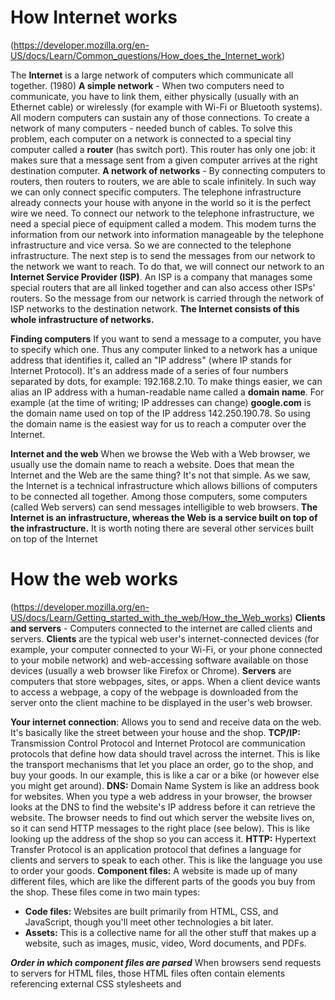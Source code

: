 # How Internet works

(https://developer.mozilla.org/en-US/docs/Learn/Common_questions/How_does_the_Internet_work)

The **Internet** is a large network of computers which communicate all together. (1980)
**A simple network** - When two computers need to communicate, you have to link them, either physically (usually with an Ethernet cable) or wirelessly (for example with Wi-Fi or Bluetooth systems). All modern computers can sustain any of those connections.
To create a network of many computers - needed bunch of cables. To solve this problem, each computer on a network is connected to a special tiny computer called a **router** (has switch port). This router has only one job: it makes sure that a message sent from a given computer arrives at the right destination computer.
**A network of networks** - By connecting computers to routers, then routers to routers, we are able to scale infinitely. In such way we can only connect specific computers. The telephone infrastructure already connects your house with anyone in the world so it is the perfect wire we need. To connect our network to the telephone infrastructure, we need a special piece of equipment called a modem. This modem turns the information from our network into information manageable by the telephone infrastructure and vice versa. So we are connected to the telephone infrastructure. The next step is to send the messages from our network to the network we want to reach. To do that, we will connect our network to an **Internet Service Provider (ISP)**.
An ISP is a company that manages some special routers that are all linked together and can also access other ISPs' routers. So the message from our network is carried through the network of ISP networks to the destination network. **The Internet consists of this whole infrastructure of networks.**

**Finding computers**
If you want to send a message to a computer, you have to specify which one. Thus any computer linked to a network has a unique address that identifies it, called an "IP address" (where IP stands for Internet Protocol). It's an address made of a series of four numbers separated by dots, for example: 192.168.2.10.
To make things easier, we can alias an IP address with a human-readable name called a **domain name**. For example (at the time of writing; IP addresses can change) **google.com** is the domain name used on top of the IP address 142.250.190.78. So using the domain name is the easiest way for us to reach a computer over the Internet.

**Internet and the web**
When we browse the Web with a Web browser, we usually use the domain name to reach a website. Does that mean the Internet and the Web are the same thing? It's not that simple. As we saw, the Internet is a technical infrastructure which allows billions of computers to be connected all together. Among those computers, some computers (called Web servers) can send messages intelligible to web browsers. **The Internet is an infrastructure, whereas the Web is a service built on top of the infrastructure.** It is worth noting there are several other services built on top of the Internet

# How the web works

(https://developer.mozilla.org/en-US/docs/Learn/Getting_started_with_the_web/How_the_Web_works)
**Clients and servers** - Computers connected to the internet are called clients and servers.
**Clients** are the typical web user's internet-connected devices (for example, your computer connected to your Wi-Fi, or your phone connected to your mobile network) and web-accessing software available on those devices (usually a web browser like Firefox or Chrome).
**Servers** are computers that store webpages, sites, or apps. When a client device wants to access a webpage, a copy of the webpage is downloaded from the server onto the client machine to be displayed in the user's web browser.

**Your internet connection**: Allows you to send and receive data on the web. It's basically like the street between your house and the shop.
**TCP/IP:** Transmission Control Protocol and Internet Protocol are communication protocols that define how data should travel across the internet. This is like the transport mechanisms that let you place an order, go to the shop, and buy your goods. In our example, this is like a car or a bike (or however else you might get around).
**DNS:** Domain Name System is like an address book for websites. When you type a web address in your browser, the browser looks at the DNS to find the website's IP address before it can retrieve the website. The browser needs to find out which server the website lives on, so it can send HTTP messages to the right place (see below). This is like looking up the address of the shop so you can access it.
**HTTP:** Hypertext Transfer Protocol is an application protocol that defines a language for clients and servers to speak to each other. This is like the language you use to order your goods.
**Component files:** A website is made up of many different files, which are like the different parts of the goods you buy from the shop. These files come in two main types:

- **Code files:** Websites are built primarily from HTML, CSS, and JavaScript, though you'll meet other technologies a bit later.
- **Assets:** This is a collective name for all the other stuff that makes up a website, such as images, music, video, Word documents, and PDFs.

**_Order in which component files are parsed_**
When browsers send requests to servers for HTML files, those HTML files often contain <link> elements referencing external CSS stylesheets and <script> elements referencing external JavaScript scripts. It's important to know the order in which those files are parsed by the browser as the browser loads the page:

- The browser parses the HTML file first, and that leads to the browser recognizing any <link>-element references to external CSS stylesheets and any <script>-element references to scripts.

- As the browser parses the HTML, it sends requests back to the server for any CSS files it has found from <link> elements, and any JavaScript files it has found from <script> elements, and from those, then parses the CSS and JavaScript.

- The browser generates an in-memory DOM tree from the parsed HTML, generates an in-memory CSSOM structure from the parsed CSS, and compiles and executes the parsed JavaScript.

- As the browser builds the DOM tree and applies the styles from the CSSOM tree and executes the JavaScript, a visual representation of the page is painted to the screen, and the user sees the page content and can begin to interact with it.

**Packets explained**
Earlier we used the term "packets" to describe the format in which the data is sent from server to client. What do we mean here? Basically, when data is sent across the web, it is sent in thousands of small chunks. There are multiple reasons why data is sent in small packets. They are sometimes dropped or corrupted, and it's easier to replace small chunks when this happens. Additionally, the packets can be routed along different paths, making the exchange faster and allowing many different users to download the same website at the same time. If each website was sent as a single big chunk, only one user could download it at a time, which obviously would make the web very inefficient and not much fun to use.

# Terminology

- The **internet** is worldwide, and **Ethernet** is local.
